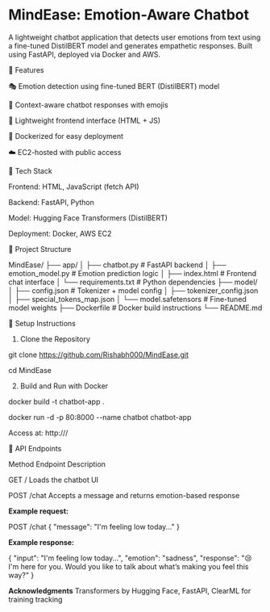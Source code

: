# MindEase: Emotion-Aware Chatbot
A lightweight chatbot application that detects user emotions from text using a fine-tuned DistilBERT model and generates empathetic responses. Built using FastAPI, deployed via Docker and AWS.

🚀 Features

🎭 Emotion detection using fine-tuned BERT (DistilBERT) model

🤖 Context-aware chatbot responses with emojis

💬 Lightweight frontend interface (HTML + JS)

🐳 Dockerized for easy deployment

☁️ EC2-hosted with public access

🧱 Tech Stack

Frontend: HTML, JavaScript (fetch API)

Backend: FastAPI, Python

Model: Hugging Face Transformers (DistilBERT)

Deployment: Docker, AWS EC2

📁 Project Structure

MindEase/
├── app/
│   ├── chatbot.py               # FastAPI backend
│   ├── emotion_model.py         # Emotion prediction logic
│   ├── index.html               # Frontend chat interface
│   └── requirements.txt         # Python dependencies
├── model/
│   ├── config.json              # Tokenizer + model config
│   ├── tokenizer_config.json
│   ├── special_tokens_map.json
│   └── model.safetensors        # Fine-tuned model weights
├── Dockerfile                   # Docker build instructions
└── README.md

🔧 Setup Instructions

1. Clone the Repository

git clone https://github.com/Rishabh000/MindEase.git

cd MindEase

2. Build and Run with Docker

docker build -t chatbot-app .

docker run -d -p 80:8000 --name chatbot chatbot-app

Access at: http://<your-ec2-ip>/

💬 API Endpoints

Method	Endpoint	Description

GET	/	Loads the chatbot UI

POST	/chat	Accepts a message and returns emotion-based response

**Example request:**

POST /chat
{
  "message": "I'm feeling low today..."
}

**Example response:**

{
  "input": "I'm feeling low today...",
  "emotion": "sadness",
  "response": "😢 I'm here for you. Would you like to talk about what’s making you feel this way?"
}

**Acknowledgments**
Transformers by Hugging Face, FastAPI, ClearML for training tracking
